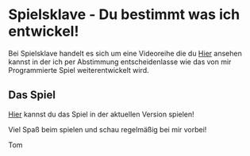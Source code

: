 # Spielsklave - Du bestimmt was ich entwickel!

Bei Spielsklave handelt es sich um eine Videoreihe die du [Hier](https://www.youtube.com/playlist?list=PL1td_Fr5vMGNqmdJOfnxDPKo_nO87Rs47) ansehen kannst in der
ich per Abstimmung entscheidenlasse wie das von mir Programmierte Spiel
weiterentwickelt wird.

## Das Spiel

[Hier](http://lets-gamedev.de/spielsklave/) kannst du das Spiel in der aktuellen Version spielen!

Viel Spaß beim spielen und schau regelmäßig bei mir vorbei!

Tom
